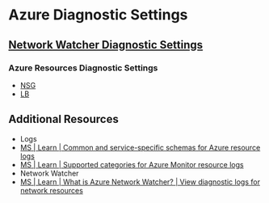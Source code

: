 # Azure Diagnostic Settings

## [Network Watcher Diagnostic Settings][1]

### Azure Resources Diagnostic Settings

- [NSG][2]
- [LB][3]

## Additional Resources

- Logs
- [MS | Learn | Common and service-specific schemas for Azure resource logs][4]
- [MS | Learn | Supported categories for Azure Monitor resource logs][5]
- Network Watcher
- [MS | Learn | What is Azure Network Watcher? | View diagnostic logs for network resources][1]

[1]: https://learn.microsoft.com/en-us/azure/network-watcher/network-watcher-monitoring-overview#view-diagnostic-logs-for-network-resources
[2]: ./ds-nsg.md
[3]: ./ds-lb.md
[4]: https://learn.microsoft.com/en-us/azure/azure-monitor/essentials/resource-logs-schema
[5]: https://learn.microsoft.com/en-us/azure/azure-monitor/essentials/resource-logs-categories
